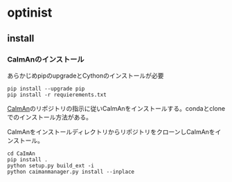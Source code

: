 # optinist

## install

### CaImAnのインストール
あらかじめpipのupgradeとCythonのインストールが必要
```
pip install --upgrade pip
pip install -r requierements.txt
```

[CaImAn](https://github.com/flatironinstitute/CaImAn)のリポジトリの指示に従いCaImAnをインストールする。condaとcloneでのインストール方法がある。

CaImAnをインストールディレクトリからリポジトリをクローンしCaImAnをインストール。
```
cd CaImAn
pip install .
python setup.py build_ext -i
python caimanmanager.py install --inplace
```
